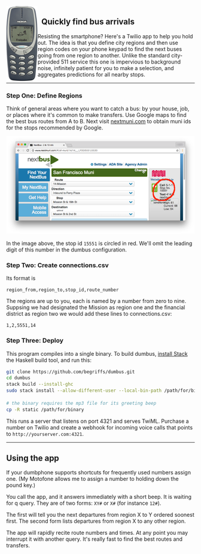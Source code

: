 <img align="left" src="little-nokia.png" />

## &nbsp; Quickly find bus arrivals

Resisting the smartphone? Here's a Twilio app to help you hold out.
The idea is that you define city regions and then use region codes
on your phone keypad to find the next buses going from one region
to another. Unlike the standard city-provided 511 service this one
is impervious to background noise, infinitely patient for you to
make a selection, and aggregates predictions for all nearby stops.

---

### Step One: Define Regions

Think of general areas where you want to catch a bus: by your house,
job, or places where it's common to make transfers. Use Google maps
to find the best bus routes from A to B. Next visit
[nextmuni.com](http://www.nextmuni.com) to obtain muni ids for the
stops recommended by Google.

<p align="center">
  <img src="nextmuni.png" alt="Nextmuni UI" />
</p>

In the image above, the stop id `15551` is circled in red. We'll
omit the leading digit of this number in the dumbus configuration.

### Step Two: Create connections.csv

Its format is

```
region_from,region_to,stop_id,route_number
```

The regions are up to you, each is named by a number from zero to
nine.  Suppsing we had designated the Mission as region one and the
financial district as region two we would add these lines to
connections.csv:

```csv
1,2,5551,14
```

### Step Three: Deploy

This program compiles into a single binary. To build dumbus, [install
Stack](http://docs.haskellstack.org/en/stable/README.html#how-to-install)
the Haskell build tool, and run this:

```bash
git clone https://github.com/begriffs/dumbus.git
cd dumbus
stack build --install-ghc
sudo stack install --allow-different-user --local-bin-path /path/for/binary

# the binary requires the mp3 file for its greeting beep
cp -R static /path/for/binary
```

This runs a server that listens on port 4321 and serves TwiML.
Purchase a number on Twilio and create a webhook for incoming voice
calls that points to `http://yourserver.com:4321`.

---

## Using the app

If your dumbphone supports shortcuts for frequently used numbers
assign one. (My Motofone allows me to assign a number to holding
down the pound key.)

You call the app, and it answers immediately with a short beep. It
is waiting for q query. They are of two forms: `XY#` or `X#` (for
instance `12#`).

The first will tell you the next departures from region X to Y
ordered soonest first. The second form lists departures from region
X to any other region.

The app will rapidly recite route numbers and times. At any point
you may interrupt it with another query. It's really fast to find
the best routes and transfers.
